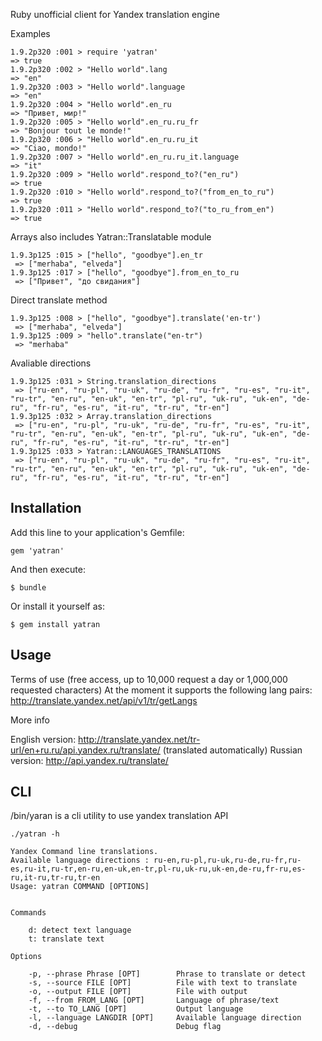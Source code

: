 Ruby unofficial client for Yandex translation engine


Examples


    1.9.2p320 :001 > require 'yatran'
    => true
    1.9.2p320 :002 > "Hello world".lang
    => "en"
    1.9.2p320 :003 > "Hello world".language
    => "en"
    1.9.2p320 :004 > "Hello world".en_ru
    => "Привет, мир!"
    1.9.2p320 :005 > "Hello world".en_ru.ru_fr
    => "Bonjour tout le monde!"
    1.9.2p320 :006 > "Hello world".en_ru.ru_it
    => "Ciao, mondo!"
    1.9.2p320 :007 > "Hello world".en_ru.ru_it.language
    => "it"
    1.9.2p320 :009 > "Hello world".respond_to?("en_ru")
    => true
    1.9.2p320 :010 > "Hello world".respond_to?("from_en_to_ru")
    => true
    1.9.2p320 :011 > "Hello world".respond_to?("to_ru_from_en")
    => true



Arrays also includes Yatran::Translatable module 

    1.9.3p125 :015 > ["hello", "goodbye"].en_tr
     => ["merhaba", "elveda"] 
    1.9.3p125 :017 > ["hello", "goodbye"].from_en_to_ru
     => ["Привет", "до свидания"] 


Direct translate method

    1.9.3p125 :008 > ["hello", "goodbye"].translate('en-tr')
     => ["merhaba", "elveda"] 
    1.9.3p125 :009 > "hello".translate("en-tr")
     => "merhaba"


Avaliable directions
    
    1.9.3p125 :031 > String.translation_directions
     => ["ru-en", "ru-pl", "ru-uk", "ru-de", "ru-fr", "ru-es", "ru-it", "ru-tr", "en-ru", "en-uk", "en-tr", "pl-ru", "uk-ru", "uk-en", "de-ru", "fr-ru", "es-ru", "it-ru", "tr-ru", "tr-en"] 
    1.9.3p125 :032 > Array.translation_directions
     => ["ru-en", "ru-pl", "ru-uk", "ru-de", "ru-fr", "ru-es", "ru-it", "ru-tr", "en-ru", "en-uk", "en-tr", "pl-ru", "uk-ru", "uk-en", "de-ru", "fr-ru", "es-ru", "it-ru", "tr-ru", "tr-en"] 
    1.9.3p125 :033 > Yatran::LANGUAGES_TRANSLATIONS
     => ["ru-en", "ru-pl", "ru-uk", "ru-de", "ru-fr", "ru-es", "ru-it", "ru-tr", "en-ru", "en-uk", "en-tr", "pl-ru", "uk-ru", "uk-en", "de-ru", "fr-ru", "es-ru", "it-ru", "tr-ru", "tr-en"] 
        



## Installation

Add this line to your application's Gemfile:

    gem 'yatran'

And then execute:

    $ bundle

Or install it yourself as:

    $ gem install yatran

## Usage

 Terms of use (free access, up to 10,000 request a day or 1,000,000 requested characters)
 At the moment it supports the following lang pairs:
 http://translate.yandex.net/api/v1/tr/getLangs

 More info

 English version: http://translate.yandex.net/tr-url/en+ru.ru/api.yandex.ru/translate/  (translated automatically)
 Russian version: http://api.yandex.ru/translate/


## CLI 
/bin/yaran is a cli utility to use yandex translation API 

    ./yatran -h
 
    Yandex Command line translations.
    Available language directions : ru-en,ru-pl,ru-uk,ru-de,ru-fr,ru-es,ru-it,ru-tr,en-ru,en-uk,en-tr,pl-ru,uk-ru,uk-en,de-ru,fr-ru,es-ru,it-ru,tr-ru,tr-en
    Usage: yatran COMMAND [OPTIONS]


    Commands

        d: detect text language
        t: translate text

    Options
    
        -p, --phrase Phrase [OPT]        Phrase to translate or detect
        -s, --source FILE [OPT]          File with text to translate
        -o, --output FILE [OPT]          File with output
        -f, --from FROM_LANG [OPT]       Language of phrase/text 
        -t, --to TO_LANG [OPT]           Output language 
        -l, --language LANGDIR [OPT]     Available language direction
        -d, --debug                      Debug flag   



